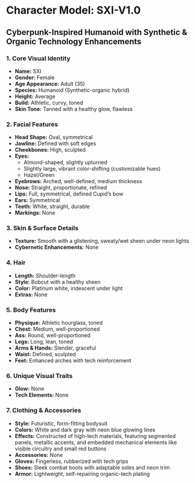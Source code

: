 # Character Model: SXI-V1.0  
## Cyberpunk-Inspired Humanoid with Synthetic & Organic Technology Enhancements  

### 1. Core Visual Identity  
- **Name:** SXI  
- **Gender:** Female  
- **Age Appearance:** Adult (35)  
- **Species:** Humanoid (Synthetic-organic hybrid)  
- **Height:** Average  
- **Build:** Athletic, curvy, toned  
- **Skin Tone:** Tanned with a healthy glow, flawless  

### 2. Facial Features  
- **Head Shape:** Oval, symmetrical  
- **Jawline:** Defined with soft edges  
- **Cheekbones:** High, sculpted  
- **Eyes:**  
  - Almond-shaped, slightly upturned  
  - Slightly large, vibrant color-shifting (customizable hues)  
  - Hazel/Green  
- **Eyebrows:** Arched, well-defined, medium thickness  
- **Nose:** Straight, proportionate, refined  
- **Lips:** Full, symmetrical, defined Cupid’s bow  
- **Ears:** Symmetrical  
- **Teeth:** White, straight, durable  
- **Markings:** None  

### 3. Skin & Surface Details  
- **Texture:** Smooth with a glistening, sweaty/wet sheen under neon lights  
- **Cybernetic Enhancements:** None  

### 4. Hair  
- **Length:** Shoulder-length  
- **Style:** Bobcut with a healthy sheen  
- **Color:** Platinum white, iridescent under light  
- **Extras:** None  

### 5. Body Features  
- **Physique:** Athletic hourglass, toned  
- **Chest:** Medium, well-proportioned  
- **Ass:** Round, well-proportioned  
- **Legs:** Long, lean, toned  
- **Arms & Hands:** Slender, graceful  
- **Waist:** Defined, sculpted  
- **Feet:** Enhanced arches with tech reinforcement  

### 6. Unique Visual Traits  
- **Glow:** None  
- **Tech Elements:** None  

### 7. Clothing & Accessories  
- **Style:** Futuristic, form-fitting bodysuit  
- **Colors:** White and dark gray with neon blue glowing lines  
- **Effects:** Constructed of high-tech materials, featuring segmented panels, metallic accents, and embedded mechanical elements like visible circuitry and small red buttons  
- **Accessories:** None  
- **Gloves:** Fingerless, rubberized with tech grips  
- **Shoes:** Sleek combat boots with adaptable soles and neon trim  
- **Armor:** Lightweight, self-repairing organic-tech plating  
